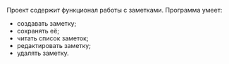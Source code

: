 Проект содержит функционал работы с заметками. 
Программа умеет:
* создавать заметку;
* сохранять её;
* читать список заметок;
* редактировать заметку;
* удалять заметку.
